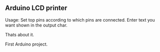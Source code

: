 ## Arduino LCD printer

Usage: Set top pins according to which pins are connected.
Enter text you want shown in the output char.

Thats about it.

First Arduino project.
